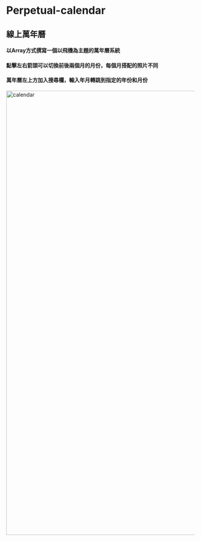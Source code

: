 Perpetual-calendar
===
線上萬年曆
---
  
#### 以Array方式撰寫一個以飛機為主題的萬年曆系統  
#### 點擊左右箭頭可以切換前後兩個月的月份，每個月搭配的照片不同  
#### 萬年曆左上方加入搜尋欄，輸入年月轉跳到指定的年份和月份  
  
<img width="1184" alt="calendar" src="https://user-images.githubusercontent.com/103909150/171164987-178369ef-2a9d-4b1c-8ec0-fd324d7a4756.png">
